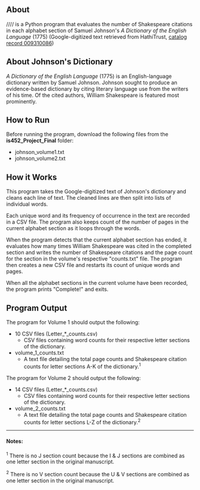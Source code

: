 
## About
//// is a Python program that evaluates the number of Shakespeare citations in each alphabet section of Samuel Johnson's *A Dictionary of the English Language* (1775) (Google-digitized text retrieved from HathiTrust, [catalog record 009310086](<https://catalog.hathitrust.org/Record/009310086>))




## About Johnson's Dictionary
*A Dictionary of the English Language* (1775) is an English-language dictionary written by Samuel Johnson. Johnson sought to produce an evidence-based dictionary by citing literary language use from the writers of his time. Of the cited authors, William Shakespeare is featured most prominently.




## How to Run
Before running the program, download the following files from the **is452_Project_Final** folder:
* johnson\_volume1.txt
* johnson\_volume2.txt




## How it Works
This program takes the Google-digitized text of Johnson's dictionary and cleans each line of text. The cleaned lines are then split into lists of individual words.

Each unique word and its frequency of occurrence in the text are recorded in a CSV file. The program also keeps count of the number of pages in the current alphabet section as it loops through the words.

When the program detects that the current alphabet section has ended, it evaluates how many times William Shakespeare was cited in the completed section and writes the number of Shakespeare citations and the page count for the section in the volume's respective "counts.txt" file. The program then creates a new CSV file and restarts its count of unique words and pages.

When all the alphabet sections in the current volume have been recorded, the program prints "Complete!" and exits.




## Program Output

The program for Volume 1 should output the following:
* 10 CSV files (Letter\_*\_counts.csv)
  * CSV files containing word counts for their respective letter sections of the dictionary.
* volume\_1\_counts.txt
  * A text file detailing the total page counts and Shakespeare citation counts for letter sections A-K of the dictionary.<sup>1</sup>

The program for Volume 2 should output the following:
* 14 CSV files (Letter\_*\_counts.csv)
  * CSV files containing word counts for their respective letter sections of the dictionary.
* volume\_2\_counts.txt
  * A text file detailing the total page counts and Shakespeare citation counts for letter sections L-Z of the dictionary.<sup>2</sup>



***

#### Notes:

<sup>1</sup> There is no J section count because the I & J sections are combined as one letter section in the original manuscript.

<sup>2</sup> There is no V section count because the U & V sections are combined as one letter section in the original manuscript.